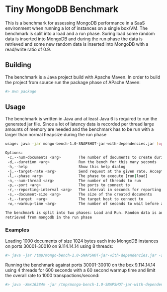 # Tiny MongoDB Benchmark

This is a benchmark for assessing MongoDB performance in a SaaS environment when running a lot of instances on a single box/VM. The benchmark is split into a load and a run phase. Suring load some random data is inserted into MongoDB and during the run phase the data is retrieved and some new random data is inserted into MongoDB with a read/write ratio of 0.9.

## Building

The benchmark is a Java project build with Apache Maven. In order to build the project from source run the package phase of APache Maven:
```bash
#> mvn package
```

## Usage

The benchmark is written in Java and at least Java 6 is required to run the generated jar file. Since a lot of latency data is recorded per thread large amounts of memory are needed and the benchmark has to be run with a larger than normal heapsize during the run phase

```bash
usage: java -jar mongo-bench-1.0-SNAPSHOT-jar-with-dependencies.jar [options]

Options:
 -c,--num-documents <arg>        The number of documents to create during the load phase
 -d,--duration <arg>             Run the bench for this many seconds
 -h,--help                       Show this help dialog
 -j,--target-rate <arg>          Send request at the given rate. Accepts decimal numbers
 -l,--phase <arg>                The phase to execute [run|load]
 -n,--num-thread <arg>           The number of threads to run
 -p,--port <arg>                 The ports to connect to
 -r,--reporting-interval <arg>   The interval in seconds for reporting progress
 -s,--document-size <arg>        The size of the created documents
 -t,--target  <arg>              The target host to connect to
 -w,--warmup-time <arg>          The number of seconds to wait before actually collecting result data

The benchmark is split into two phases: Load and Run. Random data is added during the load phase which is in turn
retrieved from mongodb in the run phase
```


### Examples
Loading 1000 documents of size 1024 bytes each into MongoDB instances on ports 30001-30010 on 9.114.14.14 using 8 threads:
```bash
#> java -jar /tmp/mongo-bench-1.0-SNAPSHOT-jar-with-dependencies.jar -s 1024 -c 1000 -l load -p 30001-30010 -t 9.114.14.14 -n 8
```


Running the benchmark against ports 30001-30010 on the box 9.114.14.14 using 4 threads for 600 seconds with a 60 second warmup time and limit the overall rate to 1000 transpactions/second:
```bash
#> java -Xmx16384m -jar /tmp/mongo-bench-1.0-SNAPSHOT-jar-with-dependencies.jar -l run -p 30001-30010 -t 9.114.14.14 -n 4 -w 60 -d 600 -j 1000
```
